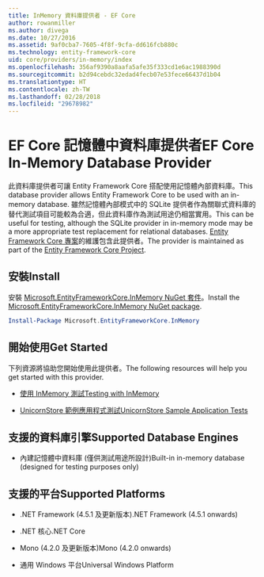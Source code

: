 ```yaml
---
title: InMemory 資料庫提供者 - EF Core
author: rowanmiller
ms.author: divega
ms.date: 10/27/2016
ms.assetid: 9af0cba7-7605-4f8f-9cfa-dd616fcb880c
ms.technology: entity-framework-core
uid: core/providers/in-memory/index
ms.openlocfilehash: 356af9390a8aafa5afe35f333cd1e6ac1988390d
ms.sourcegitcommit: b2d94cebdc32edad4fecb07e53fece66437d1b04
ms.translationtype: HT
ms.contentlocale: zh-TW
ms.lasthandoff: 02/28/2018
ms.locfileid: "29678982"
---
```

# <a name="ef-core-in-memory-database-provider"></a><span data-ttu-id="e9148-102">EF Core 記憶體中資料庫提供者</span><span class="sxs-lookup"><span data-stu-id="e9148-102">EF Core In-Memory Database Provider</span></span>

<span data-ttu-id="e9148-103">此資料庫提供者可讓 Entity Framework Core 搭配使用記憶體內部資料庫。</span><span class="sxs-lookup"><span data-stu-id="e9148-103">This database provider allows Entity Framework Core to be used with an in-memory database.</span></span> <span data-ttu-id="e9148-104">雖然記憶體內部模式中的 SQLite 提供者作為關聯式資料庫的替代測試項目可能較為合適，但此資料庫作為測試用途仍相當實用。</span><span class="sxs-lookup"><span data-stu-id="e9148-104">This can be useful for testing, although the SQLite provider in in-memory mode may be a more appropriate test replacement for relational databases.</span></span> <span data-ttu-id="e9148-105">[Entity Framework Core 專案](https://github.com/aspnet/EntityFrameworkCore)的維護包含此提供者。</span><span class="sxs-lookup"><span data-stu-id="e9148-105">The provider is maintained as part of the [Entity Framework Core Project](https://github.com/aspnet/EntityFrameworkCore).</span></span>

## <a name="install"></a><span data-ttu-id="e9148-106">安裝</span><span class="sxs-lookup"><span data-stu-id="e9148-106">Install</span></span>

<span data-ttu-id="e9148-107">安裝 [Microsoft.EntityFrameworkCore.InMemory NuGet 套件](https://www.nuget.org/packages/Microsoft.EntityFrameworkCore.InMemory/)。</span><span class="sxs-lookup"><span data-stu-id="e9148-107">Install the [Microsoft.EntityFrameworkCore.InMemory NuGet package](https://www.nuget.org/packages/Microsoft.EntityFrameworkCore.InMemory/).</span></span>

``` powershell
Install-Package Microsoft.EntityFrameworkCore.InMemory
```

## <a name="get-started"></a><span data-ttu-id="e9148-108">開始使用</span><span class="sxs-lookup"><span data-stu-id="e9148-108">Get Started</span></span>

<span data-ttu-id="e9148-109">下列資源將協助您開始使用此提供者。</span><span class="sxs-lookup"><span data-stu-id="e9148-109">The following resources will help you get started with this provider.</span></span>
* [<span data-ttu-id="e9148-110">使用 InMemory 測試</span><span class="sxs-lookup"><span data-stu-id="e9148-110">Testing with InMemory</span></span>](../../miscellaneous/testing/in-memory.md)

* [<span data-ttu-id="e9148-111">UnicornStore 範例應用程式測試</span><span class="sxs-lookup"><span data-stu-id="e9148-111">UnicornStore Sample Application Tests</span></span>](https://github.com/rowanmiller/UnicornStore/blob/master/UnicornStore/src/UnicornStore.Tests/Controllers/ShippingControllerTests.cs)

## <a name="supported-database-engines"></a><span data-ttu-id="e9148-112">支援的資料庫引擎</span><span class="sxs-lookup"><span data-stu-id="e9148-112">Supported Database Engines</span></span>

* <span data-ttu-id="e9148-113">內建記憶體中資料庫 (僅供測試用途所設計)</span><span class="sxs-lookup"><span data-stu-id="e9148-113">Built-in in-memory database (designed for testing purposes only)</span></span>

## <a name="supported-platforms"></a><span data-ttu-id="e9148-114">支援的平台</span><span class="sxs-lookup"><span data-stu-id="e9148-114">Supported Platforms</span></span>

* <span data-ttu-id="e9148-115">.NET Framework (4.5.1 及更新版本)</span><span class="sxs-lookup"><span data-stu-id="e9148-115">.NET Framework (4.5.1 onwards)</span></span>

* <span data-ttu-id="e9148-116">.NET 核心</span><span class="sxs-lookup"><span data-stu-id="e9148-116">.NET Core</span></span>

* <span data-ttu-id="e9148-117">Mono (4.2.0 及更新版本)</span><span class="sxs-lookup"><span data-stu-id="e9148-117">Mono (4.2.0 onwards)</span></span>

* <span data-ttu-id="e9148-118">通用 Windows 平台</span><span class="sxs-lookup"><span data-stu-id="e9148-118">Universal Windows Platform</span></span>
